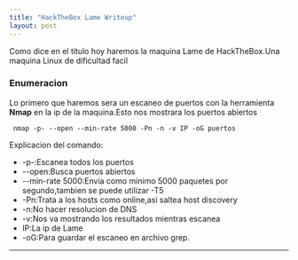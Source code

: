 ```yaml
---
title: "HackTheBox Lame Writeup"
layout: post
--- 
```




Como dice en el titulo hoy haremos la maquina Lame de HackTheBox.Una maquina Linux de dificultad facil


### Enumeracion 


Lo primero que haremos sera un escaneo de puertos con la herramienta **Nmap** en la ip de la maquina.Esto nos mostrara los puertos abiertos 

```
 nmap -p- --open --min-rate 5000 -Pn -n -v IP -oG puertos

```
Explicacion del comando:

* -p-:Escanea todos los puertos
* --open:Busca puertos abiertos
* --min-rate 5000:Envia como minimo 5000 paquetes por segundo,tambien se puede utilizar -T5
* -Pn:Trata a los hosts como online,asi saltea host discovery
* -n:No hacer resolucion de DNS
* -v:Nos va mostrando los resultados mientras escanea
* IP:La ip de Lame
* -oG:Para guardar el escaneo en archivo grep.

---


